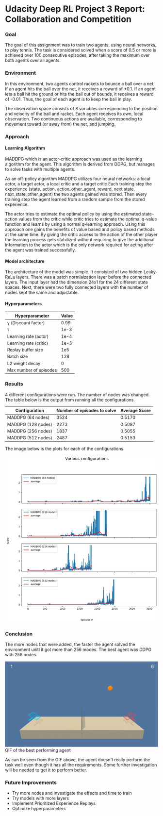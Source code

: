 # Udacity Deep RL Project 3 Report: Collaboration and Competition

### Goal

The goal of this assignment was to train two agents, using neural networks, to play tennis. The task is considered solved when a score of 0.5 or more is achieved over 100 consecutive episodes, after taking the maximum over both agents over all agents.

### Environment

In this environment, two agents control rackets to bounce a ball over a net. If an agent hits the ball over the net, it receives a reward of +0.1. If an agent lets a ball hit the ground or hits the ball out of bounds, it receives a reward of -0.01. Thus, the goal of each agent is to keep the ball in play.

The observation space consists of 8 variables corresponding to the position and velocity of the ball and racket. Each agent receives its own, local observation. Two continuous actions are available, corresponding to movement toward (or away from) the net, and jumping.

### Approach

#### Learning Algorithm

MADDPG which is an actor-critic approach was used as the learning algorithm for the agent. This algorithm is derived from DDPG, but manages to solve tasks with multiple agents.

As an off-policy algorithm MADDPG utilizes four neural networks: a local actor, a target actor, a local critic and a target critic Each training step the experience (state, action, action_other_agent, reward, next state, next_state_other_agent) the two agents gained was stored. Then every training step the agent learned from a random sample from the stored experience. 

The actor tries to estimate the optimal policy by using the estimated state-action values from the critic while critic tries to estimate the optimal q-value function and learns by using a normal q-learning approach. Using this approach one gains the benefits of value based and policy based methods at the same time. By giving the critic access to the action of the other player the learning process gets stabilized without requiring to give the additional information to the actor which is the only network required for acting after the agent was trained successfully.

#### Model architecture

The architecture of the model was simple. It consisted of two hidden Leaky-ReLu layers. There was a batch normlaization layer before the connected layers. The input layer had the dimension 24x1 for the 24 different state spaces. Next, there were two fully connected layers with the number of nodes kept the same and adjustable.

#### Hyperparameters

| Hyperparameter | Value |
| -------------- | ----- |
| γ (Discount factor) | 0.99 |
| τ | 1e-3  |
| Learning rate (actor) | 1e-4 |
| Learning rate (critic) | 1e-3 |
| Replay buffer size | 1e5 |
| Batch size | 128 |
| L2 weight decay | 0 |
| Max number of episodes | 500 |

### Results

4 different configurations were run. The number of nodes was changed. The table below is the output from running all the configurations.

| Configuration | Number of episodes to solve | Average Score |
| ------------- | --------------------------- | ------------- |
| MADDPG (64 nodes) | 3524 | 0.5170 |
| MADDPG (128 nodes) | 2273 | 0.5087 |
| MADDPG (256 nodes) | 1837 | 0.5055 |
| MADDPG (512 nodes) | 2487 | 0.5153 |

The image below is the plots for each of the configurations.

![plots](./assets/results.jpg)

### Conclusion

The more nodes that were added, the faster the agent solved the environment unitl it got more than 256 modes. The best agent was DDPG with 256 nodes.

![runs](./assets/agent-final.gif)
GIF of the best performing agent

As can be seen from the GIF above, the agent doesn't really perform the task well even though it has all the requirements. Some further investigation will be needed to get it to perform better.

### Future Improvements

* Try more nodes and investigate the effects and time to train
* Try models with more layers
* Implement Prioritized Experience Replays
* Optimize hyperparameters
